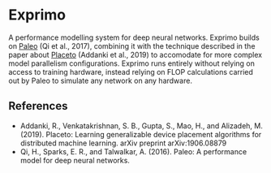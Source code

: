 # Exprimo

A performance modelling system for deep neural networks. Exprimo builds on [Paleo](https://github.com/TalwalkarLab/paleo) (Qi et al., 2017),
combining it with the technique described in the paper about [Placeto](https://arxiv.org/abs/1906.08879) (Addanki et al., 2019)
to accomodate for more complex model parallelism configurations. Exprimo runs entirely without relying on access to training hardware,
instead relying on FLOP calculations carried out by Paleo to simulate any network on any hardware.

## References
* Addanki,  R.,  Venkatakrishnan,  S.  B.,  Gupta,  S.,  Mao,  H.,  and  Alizadeh,  M.
(2019).  Placeto:  Learning generalizable device placement algorithms for distributed machine learning.
arXiv preprint arXiv:1906.08879
* Qi, H., Sparks, E. R., and Talwalkar, A. (2016). Paleo:  A performance model for
deep neural networks.
